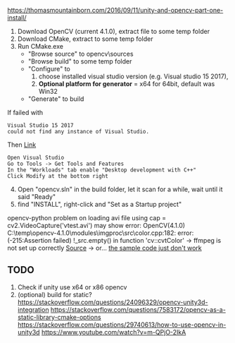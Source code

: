 https://thomasmountainborn.com/2016/09/11/unity-and-opencv-part-one-install/

1. Download OpenCV (current 4.1.0), extract file to some temp folder
2. Download CMake, extract to some temp folder
3. Run CMake.exe
    - "Browse source" to opencv\sources
    - "Browse build" to some temp folder
    - "Configure" to
        1. choose installed visual studio version (e.g. Visual studio 15 2017),
        2. **Optional platform for generator** = x64 for 64bit, default was Win32 
    - "Generate" to build

If failed with 
``` 
Visual Studio 15 2017
could not find any instance of Visual Studio.
```
Then [Link](https://stackoverflow.com/questions/51668676/cmake-visual-studio-15-2017-could-not-find-any-instance-of-visual-studio)
```
Open Visual Studio
Go to Tools -> Get Tools and Features
In the "Workloads" tab enable "Desktop development with C++"
Click Modify at the bottom right
```
4. Open "opencv.sln" in the build folder, let it scan for a while, wait until it said "Ready"
5. find "INSTALL", right-click and "Set as a Startup project"




opencv-python
problem on loading avi file using cap = cv2.VideoCapture('vtest.avi')
may show error: OpenCV(4.1.0) C:\temp\opencv-4.1.0\modules\imgproc\src\color.cpp:182: error: (-215:Assertion failed) !_src.empty() in function 'cv::cvtColor'
-> ffmpeg is not set up correctly [Source](https://stackoverflow.com/questions/42191058/opencv-python-installation-missing-ffmpeg-windows)
-> or... [the sample code just don't work](https://stackoverflow.com/questions/54104304/opencv-python-crashes-after-playing-a-video)

## TODO
1. Check if unity use x64 or x86 opencv
2. (optional) build for static? 
https://stackoverflow.com/questions/24096329/opencv-unity3d-integration
https://stackoverflow.com/questions/7583172/opencv-as-a-static-library-cmake-options
https://stackoverflow.com/questions/29740613/how-to-use-opencv-in-unity3d
https://www.youtube.com/watch?v=m-QPjO-2IkA
